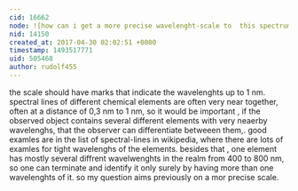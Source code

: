 ```yaml
---
cid: 16662
node: ![how can i get a more precise wavelenght-scale to  this spectrum --distances 5nm or less ?](../notes/rudolf455/04-29-2017/how-can-i-get-a-more-precise-wavelenght-scale-to-this-spectrum-distances-5nm-or-less)
nid: 14150
created_at: 2017-04-30 02:02:51 +0000
timestamp: 1493517771
uid: 505468
author: rudolf455
---
```


the scale should have marks that indicate the wavelenghts up to 1 nm.  spectral lines of different chemical elements are often very near together, often at a distance of 0,3 nm  to 1 nm, so  it would be important , if the observed object contains several different elements with very neaerby wavelenghs, that the observer can differentiate betweeen them,. good examles are in the list of spectral-lines in wikipedia, where there are lots of examles for tight  wavelenghs of the elements. besides that , one element has mostly several  diffrent wavelwenghts  in the realm from 400 to 800 nm, so one can terminate and identify it only surely by having  more than one wavelenghts of it. so my question aims previously on a mor precise  scale.